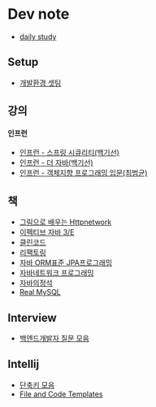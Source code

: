 # Dev note 



-   [daily study](dailyStudy.md)



## Setup 

-   [개발환경 셋팅](./mac/setup.md)



## 강의

#### 인프런

-   [인프런 - 스프링 시큐리티(백기선)](./spring/spring-security.md)
-   [인프런 - 더 자바(백기선)](./java/java-bytecode.md)
-   [인프런 - 객체지향 프로그래밍 입문(최범균)](./oop/oop-beginner-inflearn.md)



## 책 

-   [그림으로 배우는 Httpnetwork](./web/http-network-basic.md)
-   [이펙티브 자바 3/E](./book/effective-java.md)
-   [클린코드](./book/cleancode.md)
-   [리팩토링](./book/refactoring.md)
-   [자바 ORM표준 JPA프로그래밍](./jpa/jpa.md)
-   [자바네트워크 프로그래밍](./book/java-network-programming.md)
-   [자바의정석](./java/java-basic.md)
-   [Real MySQL](./db/real-mysql.md)





## Interview

-   [백엔드개발자 질문 모음](./interview/interview.md)



## Intellij 

-   [단축키 모음](https://medium.com/@umanking/%EC%9D%B8%ED%85%94%EB%A6%ACj-%EC%82%AC%EC%9A%A9%EB%B2%95-a44543666893)
-   [File and Code Templates](./intellij/file-and-codetemplate.md)

<!--stackedit_data:
eyJoaXN0b3J5IjpbMTI1NjYxOTU5Ml19
-->